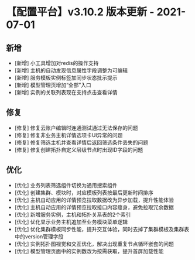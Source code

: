 # 【配置平台】v3.10.2 版本更新 - 2021-07-01

## 新增

-  [新增] 小工具增加对redis的操作支持
-  [新增] 主机的自动发现信息属性字段调整为可编辑
-  [新增] 服务模板实例标签加同步状态批示提示
-  [新增] 模型管理页增加“全部”入口
-  [新增] 实例的关联列表现在支持点击查看详情

## 修复

-  [修复] 修复云账户编辑时连通测试通过无法保存的问题
-  [修复] 修复非业务主机详情选项卡UI异常的问题
-  [修复] 修复筛选主机并查看详情后返回筛选条件丢失的问题
-  [修复] 修复创建拓扑自定义层级节点时出现ID字段的问题

## 优化

-  [优化] 业务列表筛选组件切换为通用搜索组件
-  [优化] 创建集群、模块时，对应模板列表按最后更新时间排序
-  [优化] 主机自动应用的详情预览拉取数据改为异步加载，提升性能体验
-  [优化] 主机自动应用的详情预览拉取接口内容瘦身，避免拉取冗余数据
-  [优化] 新增服务实例，主机和拓扑关系表的2个索引
-  [优化] 优化显示业务主机追加至业务模块菜单逻辑
-  [优化] 优化集群模板同步性能，提升交互体验，同时去掉了集群模板及集群表中的version管理字段
-  [优化] 实例拓扑图视觉和交互优化，解决出现重复节点循环嵌套的问题
-  [优化] 模型管理页面中的实例数改为按需获取，提升首屏加载性能